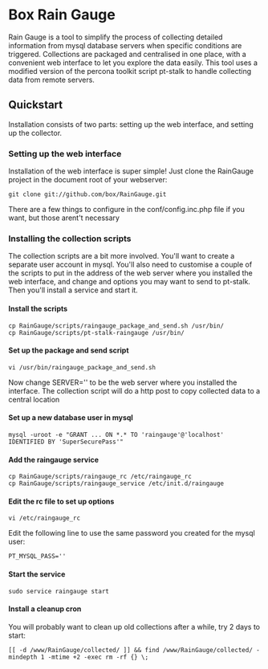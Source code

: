 Box Rain Gauge
==============

Rain Gauge is a tool to simplify the process of collecting detailed information from mysql database servers when specific conditions are triggered.  Collections are packaged and centralised in one place, with a convenient web interface to let you explore the data easily.  This tool uses a modified version of the percona toolkit script pt-stalk to handle collecting data from remote servers.

## Quickstart

Installation consists of two parts: setting up the web interface, and setting up the collector.

### Setting up the web interface

Installation of the web interface is super simple!  Just clone the RainGauge project in the document root of your webserver:

	git clone git://github.com/box/RainGauge.git

There are a few things to configure in the conf/config.inc.php file if you want, but those arent't necessary

### Installing the collection scripts

The collection scripts are a bit more involved. You'll want to create a separate user account in mysql.  You'll also need to customise a couple of the scripts to put in the address of the web server where you installed the web interface, and change and options you may want to send to pt-stalk.  Then you'll install a service and start it.

#### Install the scripts

    cp RainGauge/scripts/raingauge_package_and_send.sh /usr/bin/
    cp RainGauge/scripts/pt-stalk-raingauge /usr/bin/

#### Set up the package and send script

    vi /usr/bin/raingauge_package_and_send.sh

  Now change SERVER='' to be the web server where you installed the interface.  The collection script will do a http post to copy collected data to a central location

#### Set up a new database user in mysql

    mysql -uroot -e "GRANT ... ON *.* TO 'raingauge'@'localhost' IDENTIFIED BY 'SuperSecurePass'"

#### Add the raingauge service

    cp RainGauge/scripts/raingauge_rc /etc/raingauge_rc
    cp RainGauge/scripts/raingauge_service /etc/init.d/raingauge

#### Edit the rc file to set up options

    vi /etc/raingauge_rc

  Edit the following line to use the same password you created for the mysql user:

    PT_MYSQL_PASS=''

#### Start the service

    sudo service raingauge start

#### Install a cleanup cron

  You will probably want to clean up old collections after a while, try 2 days to start:

    [[ -d /www/RainGauge/collected/ ]] && find /www/RainGauge/collected/ -mindepth 1 -mtime +2 -exec rm -rf {} \;
